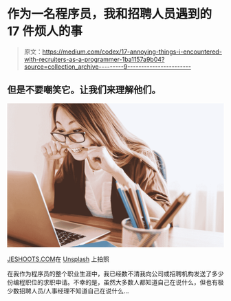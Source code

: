 # 作为一名程序员，我和招聘人员遇到的 17 件烦人的事

> 原文：<https://medium.com/codex/17-annoying-things-i-encountered-with-recruiters-as-a-programmer-1ba1157a9b04?source=collection_archive---------9----------------------->

## 但是不要嘲笑它。让我们来理解他们。

![](img/27f51fa751a39e2021b1dce781d97ec4.png)

[JESHOOTS.COM](https://unsplash.com/@jeshoots?utm_source=medium&utm_medium=referral)在 [Unsplash](https://unsplash.com?utm_source=medium&utm_medium=referral) 上拍照

在我作为程序员的整个职业生涯中，我已经数不清我向公司或招聘机构发送了多少份编程职位的求职申请。不幸的是，虽然大多数人都知道自己在说什么，但也有极少数招聘人员/人事经理不知道自己在说什么…